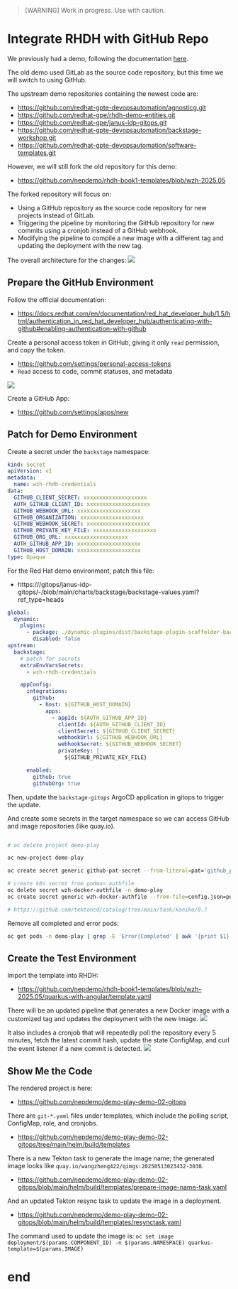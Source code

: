 > [WARNING]
> Work in progress. Use with caution.
# Integrate RHDH with GitHub Repo

We previously had a demo, following the documentation [here](../4.15/2024.08.rhdh.book.md).

The old demo used GitLab as the source code repository, but this time we will switch to using GitHub.

The upstream demo repositories containing the newest code are:
- https://github.com/redhat-gpte-devopsautomation/agnosticg.git
- https://github.com/redhat-gpe/rhdh-demo-entities.git
- https://github.com/redhat-gpe/janus-idp-gitops.git
- https://github.com/redhat-gpte-devopsautomation/backstage-workshop.git
- https://github.com/redhat-gpte-devopsautomation/software-templates.git

However, we will still fork the old repository for this demo:
- https://github.com/nepdemo/rhdh-book1-templates/blob/wzh-2025.05

The forked repository will focus on:
- Using a GitHub repository as the source code repository for new projects instead of GitLab.
- Triggering the pipeline by monitoring the GitHub repository for new commits using a cronjob instead of a GitHub webhook.
- Modifying the pipeline to compile a new image with a different tag and updating the deployment with the new tag.

The overall architecture for the changes:
![](./files/rhdh.github.01.drawio.png)

## Prepare the GitHub Environment

Follow the official documentation:
- https://docs.redhat.com/en/documentation/red_hat_developer_hub/1.5/html/authentication_in_red_hat_developer_hub/authenticating-with-github#enabling-authentication-with-github

Create a personal access token in GitHub, giving it only `read` permission, and copy the token.
- https://github.com/settings/personal-access-tokens
- `Read` access to code, commit statuses, and metadata

<img src="imgs/2025.05.rhdh.github.md/2025-05-10-23-33-07.png" heigth="600px">

Create a GitHub App:
- https://github.com/settings/apps/new

## Patch for Demo Environment

Create a secret under the `backstage` namespace:

```yaml
kind: Secret
apiVersion: v1
metadata:
  name: wzh-rhdh-credentials
data:
  GITHUB_CLIENT_SECRET: xxxxxxxxxxxxxxxxxxxx
  AUTH_GITHUB_CLIENT_ID: xxxxxxxxxxxxxxxxxxxx
  GITHUB_WEBHOOK_URL: xxxxxxxxxxxxxxxxxxxx
  GITHUB_ORGANIZATION: xxxxxxxxxxxxxxxxxxxx
  GITHUB_WEBHOOK_SECRET: xxxxxxxxxxxxxxxxxxxx
  GITHUB_PRIVATE_KEY_FILE: xxxxxxxxxxxxxxxxxxxx
  GITHUB_ORG_URL: xxxxxxxxxxxxxxxxxxxx
  AUTH_GITHUB_APP_ID: xxxxxxxxxxxxxxxxxxxx
  GITHUB_HOST_DOMAIN: xxxxxxxxxxxxxxxxxxxx
type: Opaque
```

For the Red Hat demo environment, patch this file:
- https://<gitlab-host>/gitops/janus-idp-gitops/-/blob/main/charts/backstage/backstage-values.yaml?ref_type=heads

```yaml
global:
  dynamic:
    plugins:
      - package: ./dynamic-plugins/dist/backstage-plugin-scaffolder-backend-module-github-dynamic
        disabled: false
upstream:
  backstage:
    # patch for secrets
    extraEnvVarsSecrets:
      - wzh-rhdh-credentials

    appConfig:
      integrations:
        github:
          - host: ${GITHUB_HOST_DOMAIN}
            apps:
              - appId: ${AUTH_GITHUB_APP_ID}
                clientId: ${AUTH_GITHUB_CLIENT_ID}
                clientSecret: ${GITHUB_CLIENT_SECRET}
                webhookUrl: ${GITHUB_WEBHOOK_URL}
                webhookSecret: ${GITHUB_WEBHOOK_SECRET}
                privateKey: |
                  ${GITHUB_PRIVATE_KEY_FILE}

      enabled:
        github: true
        githubOrg: true
```

Then, update the `backstage-gitops` ArgoCD application in gitops to trigger the update.

And create some secrets in the target namespace so we can access GitHub and image repositories (like quay.io).
```bash

# oc delete project demo-play

oc new-project demo-play

oc create secret generic github-pat-secret --from-literal=pat='github_pat_xxxxxxxxxxx'

# create k8s secret from podman authfile
oc delete secret wzh-docker-authfile -n demo-play
oc create secret generic wzh-docker-authfile --from-file=config.json=podman_authfile.json -n demo-play

# https://github.com/tektoncd/catalog/tree/main/task/kaniko/0.7
```

Remove all completed and error pods:
```bash
oc get pods -n demo-play | grep -E 'Error|Completed' | awk '{print $1}' | xargs oc delete pod -n demo-play
```

## Create the Test Environment

Import the template into RHDH:
- https://github.com/nepdemo/rhdh-book1-templates/blob/wzh-2025.05/quarkus-with-angular/template.yaml

There will be an updated pipeline that generates a new Docker image with a customized tag and updates the deployment with the new image.
<img src="imgs/2025.05.rhdh.github.md/2025-05-13-15-33-09.png" heigth="600px">

It also includes a cronjob that will repeatedly poll the repository every 5 minutes, fetch the latest commit hash, update the state ConfigMap, and curl the event listener if a new commit is detected.
<img src="imgs/2025.05.rhdh.github.md/2025-05-13-15-34-36.png" heigth="600px">

## Show Me the Code

The rendered project is here:
- https://github.com/nepdemo/demo-play-demo-02-gitops

There are `git-*.yaml` files under templates, which include the polling script, ConfigMap, role, and cronjobs.
- https://github.com/nepdemo/demo-play-demo-02-gitops/tree/main/helm/build/templates

There is a new Tekton task to generate the image name; the generated image looks like `quay.io/wangzheng422/qimgs:20250513023432-3038`.
- https://github.com/nepdemo/demo-play-demo-02-gitops/blob/main/helm/build/templates/prepare-image-name-task.yaml

And an updated Tekton resync task to update the image in a deployment.
- https://github.com/nepdemo/demo-play-demo-02-gitops/blob/main/helm/build/templates/resynctask.yaml

The command used to update the image is:
`oc set image deployment/$(params.COMPONENT_ID) -n $(params.NAMESPACE) quarkus-template=$(params.IMAGE)`

# end